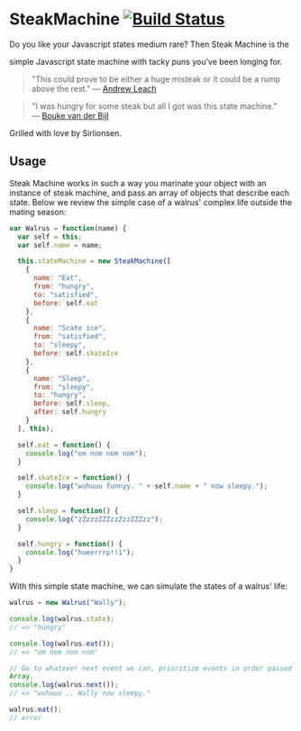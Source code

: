 # SteakMachine [![Build Status](https://travis-ci.org/Sirupsen/SteakMachine.png?branch=master)](https://travis-ci.org/Sirupsen/SteakMachine)

Do you like your Javascript states medium rare? Then Steak Machine is the

simple Javascript state machine with tacky puns you've been longing for.

> "This could prove to be either a huge misteak or it could be a rump above the rest." — [Andrew Leach](http://twitter.com/luaduck)


> "I was hungry for some steak but all I got was this state machine." — [Bouke van der Bijl](http://twitter.com/bvdbijl)


Grilled with love by Sirlionsen.

## Usage

Steak Machine works in such a way you marinate your object with an instance
of steak machine, and pass an array of objects that describe each state. Below
we review the simple case of a walrus' complex life outside the mating season:

```javascript
var Walrus = function(name) {
  var self = this;
  var self.name = name;

  this.stateMachine = new SteakMachine([
    {
      name: "Eat",
      from: "hungry",
      to: "satisfied",
      before: self.eat
    },
    {
      name: "Scate ice",
      from: "satisfied",
      to: "sleepy",
      before: self.skateIce
    },
    {
      name: "Sleep",
      from: "sleepy",
      to: "hungry",
      before: self.sleep,
      after: self.hungry
    }
  ], this);

  self.eat = function() {
    console.log("om nom nom nom");
  }

  self.skateIce = function() {
    console.log("wuhuuu funnyy. " + self.name + " now sleepy.");
  }

  self.sleep = function() {
    console.log("zZzzzZZZzzZzzZZZzz");
  }

  self.hungry = function() {
    console.log("hueerrrp!!1");
  }
}
```

With this simple state machine, we can simulate the states of a walrus' life:

```javascript
walrus = new Walrus("Wally"); 

console.log(walrus.state);
// => "hungry"

console.log(walrus.eat());
// => "om nom nom nom"

// Go to whatever next event we can, prioritize events in order passed in the
Array.
console.log(walrus.next());
// => "wuhuuu .. Wally now sleepy."

walrus.eat();
// error
```
